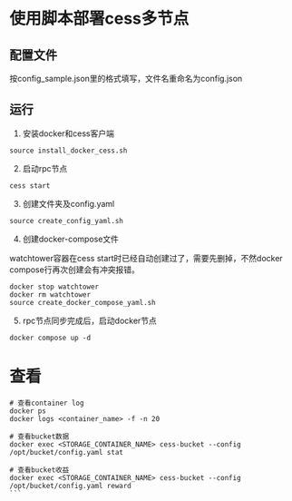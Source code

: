 # 使用脚本部署cess多节点

## 配置文件
按config_sample.json里的格式填写，文件名重命名为config.json

## 运行

1. 安装docker和cess客户端
```
source install_docker_cess.sh
```

2. 启动rpc节点
```
cess start
```

3. 创建文件夹及config.yaml
```
source create_config_yaml.sh
```

4. 创建docker-compose文件

watchtower容器在cess start时已经自动创建过了，需要先删掉，不然docker compose行再次创建会有冲突报错。
```
docker stop watchtower
docker rm watchtower
source create_docker_compose_yaml.sh
```

5. rpc节点同步完成后，启动docker节点

```
docker compose up -d
```

# 查看
````
# 查看container log
docker ps
docker logs <container_name> -f -n 20

# 查看bucket数据
docker exec <STORAGE_CONTAINER_NAME> cess-bucket --config /opt/bucket/config.yaml stat

# 查看bucket收益
docker exec <STORAGE_CONTAINER_NAME> cess-bucket --config /opt/bucket/config.yaml reward
```




